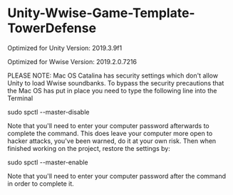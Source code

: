 # Unity-Wwise-Game-Template-TowerDefense

Optimized for Unity Version: 
2019.3.9f1

Optimized for Wwise Version: 
2019.2.0.7216

PLEASE NOTE:
Mac OS Catalina has security settings which don't allow Unity to load Wwise soundbanks.
To bypass the security precautions that the Mac OS has put in place you need to type the 
following line into the Terminal 

sudo spctl --master-disable

Note that you'll need to enter your computer password afterwards to 
complete the command. This does leave your computer more open to hacker attacks, you've 
been warned, do it at your own risk. Then when finished working on the project, 
restore the settings by:

sudo spctl --master-enable 

Note that you'll need to enter your computer password after the command in order to
complete it.
